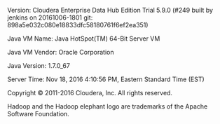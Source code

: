 
Version: Cloudera Enterprise Data Hub Edition Trial 5.9.0 (#249 built by jenkins on 20161006-1801 git: 898a5e032c080e18833dfc58180761f6ef2ea351)


Java VM Name: Java HotSpot(TM) 64-Bit Server VM


Java VM Vendor: Oracle Corporation


Java Version: 1.7.0_67


Server Time: Nov 18, 2016 4:10:56 PM, Eastern Standard Time (EST)


Copyright © 2011-2016 Cloudera, Inc. All rights reserved.


Hadoop and the Hadoop elephant logo are trademarks of the Apache Software Foundation.
